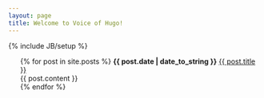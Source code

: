 ```yaml
---
layout: page
title: Welcome to Voice of Hugo!
---
```

{% include JB/setup %}
<ul class="posts">
  {% for post in site.posts %}
    <span><b>{{ post.date | date_to_string }}</b></span>
    <a href="{{ BASE_PATH }}{{ post.url }}">{{ post.title }}</a>
    <br />
    <div class="content">
      {{ post.content }}
    </div>
  {% endfor %}
</ul>
